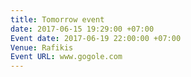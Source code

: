 ```yaml
---
title: Tomorrow event
date: 2017-06-15 19:29:00 +07:00
Event date: 2017-06-19 22:00:00 +07:00
Venue: Rafikis
Event URL: www.gogole.com
---
```


